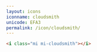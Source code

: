 ```yaml
---
layout: icons
iconname: cloudsmith
unicode: EFA3
permalink: /icon/cloudsmith/
---
```


``` html
<i class="mi mi-cloudsmith"></i>
```
